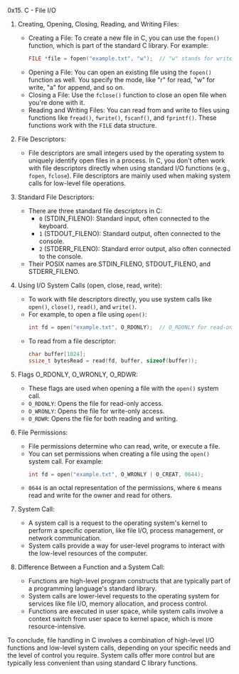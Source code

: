 0x15. C - File I/O

1. Creating, Opening, Closing, Reading, and Writing Files:
   - Creating a File: To create a new file in C, you can use the `fopen()` function, which is part of the standard C library. For example:
     ```c
     FILE *file = fopen("example.txt", "w");  // "w" stands for write mode
     ```
   - Opening a File: You can open an existing file using the `fopen()` function as well. You specify the mode, like "r" for read, "w" for write, "a" for append, and so on.
   - Closing a File: Use the `fclose()` function to close an open file when you're done with it.
   - Reading and Writing Files: You can read from and write to files using functions like `fread()`, `fwrite()`, `fscanf()`, and `fprintf()`. These functions work with the `FILE` data structure.


2. File Descriptors:
   - File descriptors are small integers used by the operating system to uniquely identify open files in a process. In C, you don't often work with file descriptors directly when using standard I/O functions (e.g., `fopen`, `fclose`). File descriptors are mainly used when making system calls for low-level file operations.


3. Standard File Descriptors:
   - There are three standard file descriptors in C:
     - `0` (STDIN_FILENO): Standard input, often connected to the keyboard.
     - `1` (STDOUT_FILENO): Standard output, often connected to the console.
     - `2` (STDERR_FILENO): Standard error output, also often connected to the console.
   - Their POSIX names are STDIN_FILENO, STDOUT_FILENO, and STDERR_FILENO.


4. Using I/O System Calls (open, close, read, write):
   - To work with file descriptors directly, you use system calls like `open()`, `close()`, `read()`, and `write()`.
   - For example, to open a file using `open()`:
     ```c
     int fd = open("example.txt", O_RDONLY);  // O_RDONLY for read-only
     ```
   - To read from a file descriptor:
     ```c
     char buffer[1024];
     ssize_t bytesRead = read(fd, buffer, sizeof(buffer));
     ```


5. Flags O_RDONLY, O_WRONLY, O_RDWR:
   - These flags are used when opening a file with the `open()` system call.
   - `O_RDONLY`: Opens the file for read-only access.
   - `O_WRONLY`: Opens the file for write-only access.
   - `O_RDWR`: Opens the file for both reading and writing.


6. File Permissions:
   - File permissions determine who can read, write, or execute a file.
   - You can set permissions when creating a file using the `open()` system call. For example:
     ```c
     int fd = open("example.txt", O_WRONLY | O_CREAT, 0644);
     ```
   - `0644` is an octal representation of the permissions, where `6` means read and write for the owner and read for others.


7. System Call:
   - A system call is a request to the operating system's kernel to perform a specific operation, like file I/O, process management, or network communication.
   - System calls provide a way for user-level programs to interact with the low-level resources of the computer.


8. Difference Between a Function and a System Call:
   - Functions are high-level program constructs that are typically part of a programming language's standard library.
   - System calls are lower-level requests to the operating system for services like file I/O, memory allocation, and process control.
   - Functions are executed in user space, while system calls involve a context switch from user space to kernel space, which is more resource-intensive.


To conclude, file handling in C involves a combination of high-level I/O functions and low-level system calls, depending on your specific needs and the level of control you require. System calls offer more control but are typically less convenient than using standard C library functions.

